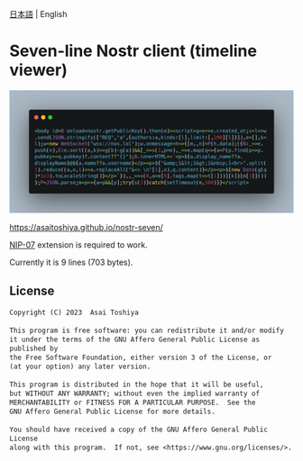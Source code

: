 [日本語](./README.md) | English

# Seven-line Nostr client (timeline viewer)

![carbon.png](carbon.png)

https://asaitoshiya.github.io/nostr-seven/

[NIP-07](https://github.com/nostr-protocol/nips/blob/master/07.md) extension is required to work.

Currently it is 9 lines (703 bytes).


## License

    Copyright (C) 2023  Asai Toshiya

    This program is free software: you can redistribute it and/or modify
    it under the terms of the GNU Affero General Public License as published by
    the Free Software Foundation, either version 3 of the License, or
    (at your option) any later version.

    This program is distributed in the hope that it will be useful,
    but WITHOUT ANY WARRANTY; without even the implied warranty of
    MERCHANTABILITY or FITNESS FOR A PARTICULAR PURPOSE.  See the
    GNU Affero General Public License for more details.

    You should have received a copy of the GNU Affero General Public License
    along with this program.  If not, see <https://www.gnu.org/licenses/>.
